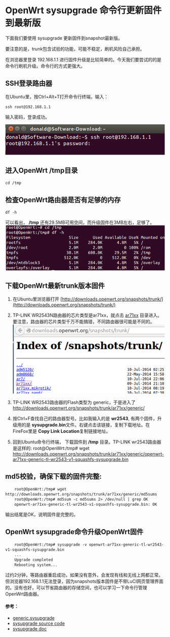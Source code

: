 ﻿# OpenWrt sysupgrade 命令行更新固件到最新版

下面我们要使用 sysupgrade 更新固件到snapshot最新版。

要注意的是，trunk包含试验的功能，可能不稳定，刷机风险自己承担。

在浏览器里登录 192.168.1.1 进行固件升级是比较简单的。今天我们要尝试的的是命令行刷机升级。命令行的方式更强大。

## SSH登录路由器

在Ubuntu里，按Ctrl+Alt+T打开命令行终端，输入： 

	ssh root@192.168.1.1

输入密码，登录成功。

![openwrt ssh login](images/2.8.ssh-login.png)

## 进入OpenWrt /tmp目录
	cd /tmp


## 检查OpenWrt路由器是否有足够的内存
	df -h

可以看出， **/tmp** 还有29.5MB可用空间，而升级固件在3MB左右，足够了。  
![check free RAM](images/2.8.free-ram.png)

## 下载OpenWrt最新trunk版本固件
1. 在Ubuntu里浏览器打开 [http://downloads.openwrt.org/snapshots/trunk/](http://downloads.openwrt.org/snapshots/trunk/)

2. TP-LINK WR2543N路由器的芯片类型是ar71xx，就点击 [ar71xx](http://downloads.openwrt.org/snapshots/trunk/ar71xx/) 目录进入。要注意，路由器的芯片类型千万不能搞错，不同路由器很可能是不同的。  
![OpenWrt snapshots trunk](images/2.8.snapshots-trunk.png)

3. TP-LINK WR2543路由器的Flash类型为 generic，于是进入了 http://downloads.openwrt.org/snapshots/trunk/ar71xx/generic/

4. 按Ctrl+F查找自己的路由器型号。比如我输入的是 **wr2543**, 有两个固件，升级用的是 **sysupgrade.bin**文件。右键点击该链接，复制下载地址。在FireFox里是 **Copy Link Location**复制链接地址。

4. 回到Ubuntu命令行终端， 下载固件到 **/tmp** 目录。TP-LINK wr2543路由器是这样的:
		root@OpenWrt:/tmp# wget http://downloads.openwrt.org/snapshots/trunk/ar71xx/generic/openwrt-ar71xx-generic-tl-wr2543-v1-squashfs-sysupgrade.bin

## md5校验，确保下载的固件完整:
		root@OpenWrt:/tmp# wget http://downloads.openwrt.org/snapshots/trunk/ar71xx/generic/md5sums  
		root@OpenWrt:/tmp# md5sum -c md5sums 2> /dev/null | grep OK  
		openwrt-ar71xx-generic-tl-wr2543-v1-squashfs-sysupgrade.bin: OK		

输出结尾是OK，说明固件是完整的。

## OpenWrt sysupgrade命令升级OpenWrt固件
		root@OpenWrt:/tmp# sysupgrade -v openwrt-ar71xx-generic-tl-wr2543-v1-squashfs-sysupgrade.bin 
		... 
		Upgrade completed
		Rebooting system...

过约2分钟，等路由器重启成功，如果没有意外，会发现有线和无线上网都正常。但浏览器192.168.1.1无法登录，因为snapshots版本固件是不带LuCI网页管理界面的。没有也好，可以节省路由器的存储空间，也可以学习一下命令行管理OpenWrt路由器。


#### 参考：
* [generic.sysupgrade](http://wiki.openwrt.org/doc/howto/generic.sysupgrade)
* [sysupgrade source code](https://dev.openwrt.org/browser/trunk/package/base-files/files/sbin/sysupgrade)
* [sysupgrade doc](http://wiki.openwrt.org/doc/techref/sysupgrade)